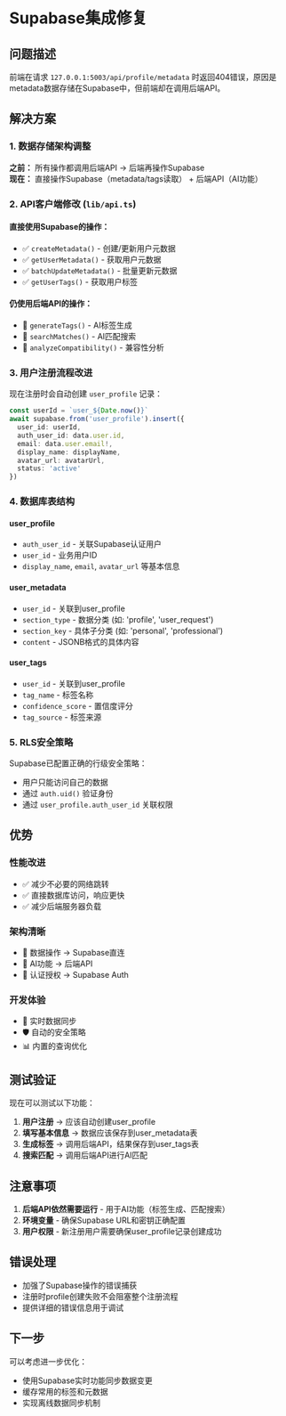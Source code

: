 # Supabase集成修复

## 问题描述

前端在请求 `127.0.0.1:5003/api/profile/metadata` 时返回404错误，原因是metadata数据存储在Supabase中，但前端却在调用后端API。

## 解决方案

### 1. 数据存储架构调整

**之前：** 所有操作都调用后端API → 后端再操作Supabase  
**现在：** 直接操作Supabase（metadata/tags读取） + 后端API（AI功能）

### 2. API客户端修改 (`lib/api.ts`)

#### 直接使用Supabase的操作：
- ✅ `createMetadata()` - 创建/更新用户元数据
- ✅ `getUserMetadata()` - 获取用户元数据  
- ✅ `batchUpdateMetadata()` - 批量更新元数据
- ✅ `getUserTags()` - 获取用户标签

#### 仍使用后端API的操作：
- 🔧 `generateTags()` - AI标签生成
- 🔧 `searchMatches()` - AI匹配搜索
- 🔧 `analyzeCompatibility()` - 兼容性分析

### 3. 用户注册流程改进

现在注册时会自动创建 `user_profile` 记录：
```typescript
const userId = `user_${Date.now()}`
await supabase.from('user_profile').insert({
  user_id: userId,
  auth_user_id: data.user.id,
  email: data.user.email!,
  display_name: displayName,
  avatar_url: avatarUrl,
  status: 'active'
})
```

### 4. 数据库表结构

#### user_profile
- `auth_user_id` - 关联Supabase认证用户
- `user_id` - 业务用户ID
- `display_name`, `email`, `avatar_url` 等基本信息

#### user_metadata  
- `user_id` - 关联到user_profile
- `section_type` - 数据分类 (如: 'profile', 'user_request')
- `section_key` - 具体子分类 (如: 'personal', 'professional')
- `content` - JSONB格式的具体内容

#### user_tags
- `user_id` - 关联到user_profile  
- `tag_name` - 标签名称
- `confidence_score` - 置信度评分
- `tag_source` - 标签来源

### 5. RLS安全策略

Supabase已配置正确的行级安全策略：
- 用户只能访问自己的数据
- 通过 `auth.uid()` 验证身份
- 通过 `user_profile.auth_user_id` 关联权限

## 优势

### 性能改进
- ✅ 减少不必要的网络跳转
- ✅ 直接数据库访问，响应更快
- ✅ 减少后端服务器负载

### 架构清晰
- 🎯 数据操作 → Supabase直连
- 🤖 AI功能 → 后端API
- 🔐 认证授权 → Supabase Auth

### 开发体验
- 🔧 实时数据同步
- 🛡️ 自动的安全策略
- 📊 内置的查询优化

## 测试验证

现在可以测试以下功能：

1. **用户注册** → 应该自动创建user_profile
2. **填写基本信息** → 数据应该保存到user_metadata表
3. **生成标签** → 调用后端API，结果保存到user_tags表
4. **搜索匹配** → 调用后端API进行AI匹配

## 注意事项

1. **后端API依然需要运行** - 用于AI功能（标签生成、匹配搜索）
2. **环境变量** - 确保Supabase URL和密钥正确配置
3. **用户权限** - 新注册用户需要确保user_profile记录创建成功

## 错误处理

- 加强了Supabase操作的错误捕获
- 注册时profile创建失败不会阻塞整个注册流程
- 提供详细的错误信息用于调试

## 下一步

可以考虑进一步优化：
- 使用Supabase实时功能同步数据变更
- 缓存常用的标签和元数据
- 实现离线数据同步机制 